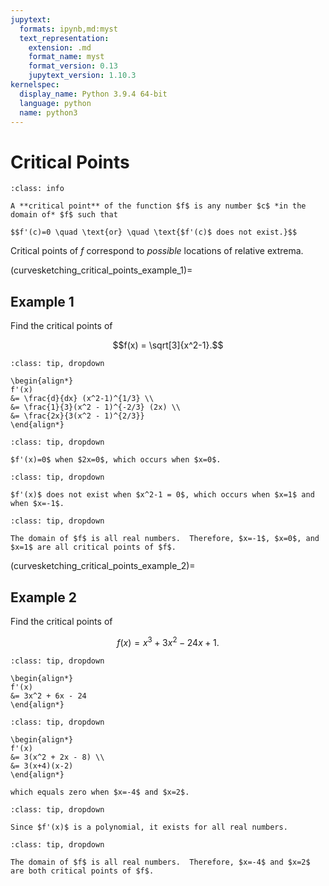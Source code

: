 ```yaml
---
jupytext:
  formats: ipynb,md:myst
  text_representation:
    extension: .md
    format_name: myst
    format_version: 0.13
    jupytext_version: 1.10.3
kernelspec:
  display_name: Python 3.9.4 64-bit
  language: python
  name: python3
---
```

# Critical Points

```{admonition} Definition
:class: info

A **critical point** of the function $f$ is any number $c$ *in the domain of* $f$ such that 

$$f'(c)=0 \quad \text{or} \quad \text{$f'(c)$ does not exist.}$$
```

Critical points of $f$ correspond to *possible* locations of relative extrema.

(curvesketching_critical_points_example_1)=
## Example 1

Find the critical points of 

$$f(x) = \sqrt[3]{x^2-1}.$$

```{admonition} Step 1: Compute $f'(x)$. 
:class: tip, dropdown

\begin{align*}
f'(x)
&= \frac{d}{dx} (x^2-1)^{1/3} \\
&= \frac{1}{3}(x^2 - 1)^{-2/3} (2x) \\
&= \frac{2x}{3(x^2 - 1)^{2/3}}  
\end{align*}
```

```{admonition} Step 2: Find all $x$ such that $f'(x) = 0$.
:class: tip, dropdown

$f'(x)=0$ when $2x=0$, which occurs when $x=0$.
```

```{admonition} Step 3: Find all $x$ such that $f'(x)$ does not exist.
:class: tip, dropdown

$f'(x)$ does not exist when $x^2-1 = 0$, which occurs when $x=1$ and when $x=-1$.
```

```{admonition} Step 4: Verify that the values found in Steps 2 and 3 are in the domain of $f$.
:class: tip, dropdown

The domain of $f$ is all real numbers.  Therefore, $x=-1$, $x=0$, and $x=1$ are all critical points of $f$.
```



(curvesketching_critical_points_example_2)=
## Example 2

Find the critical points of 

$$f(x) = x^3 +3x^2 - 24x + 1.$$

```{admonition} Step 1: Compute $f'(x)$.
:class: tip, dropdown

\begin{align*}
f'(x)
&= 3x^2 + 6x - 24 
\end{align*}
```

```{admonition} Step 2: Find all $x$ such that $f'(x) = 0$.
:class: tip, dropdown

\begin{align*}
f'(x)
&= 3(x^2 + 2x - 8) \\
&= 3(x+4)(x-2)
\end{align*}

which equals zero when $x=-4$ and $x=2$.
```

```{admonition} Step 3: Find all $x$ such that $f'(x)$ does not exist.
:class: tip, dropdown

Since $f'(x)$ is a polynomial, it exists for all real numbers.
```

```{admonition} Step 4: Verify that the values found in Steps 2 and 3 are in the domain of $f$.
:class: tip, dropdown

The domain of $f$ is all real numbers.  Therefore, $x=-4$ and $x=2$ are both critical points of $f$.
```